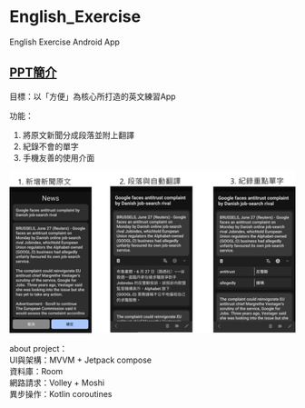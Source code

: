 # English_Exercise
English Exercise Android App  
## [PPT簡介](https://docs.google.com/presentation/d/1EwMEW-fzQlBkggozDoUhtsAYR_T-BPfO3zc0GX-VXdw/edit?usp=sharing)
目標：以「方便」為核心所打造的英文練習App  

功能：
1. 將原文新聞分成段落並附上翻譯
2. 紀錄不會的單字
3. 手機友善的使用介面


<img src="https://github.com/Mett-Barr/image/blob/main/%E5%9C%96/%E5%B1%95%E7%A4%BA.png"/>


about project：  
UI與架構：MVVM + Jetpack compose  
資料庫：Room  
網路請求：Volley + Moshi  
異步操作：Kotlin coroutines
